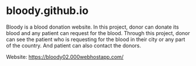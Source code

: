 # bloody.github.io
Bloody is a blood donation website. In this project, donor can donate its blood and any patient can request for the blood. Through this project, donor can see the patient who is requesting for the blood in their city or any part of the country. And patient can also contact the donors.

Website: https://bloody02.000webhostapp.com/
